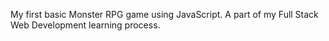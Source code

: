 My first basic Monster RPG game using JavaScript. A part of my Full Stack Web Development learning process.
